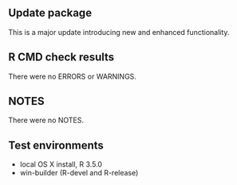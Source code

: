 ## Update package
This is a major update introducing new and enhanced functionality.

## R CMD check results
There were no ERRORS or WARNINGS. 

## NOTES 
There were no NOTES.

## Test environments
* local OS X install, R 3.5.0
* win-builder (R-devel and R-release)

